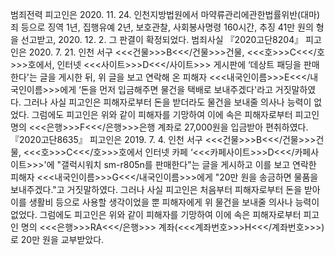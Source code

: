 범죄전력
피고인은 2020. 11. 24. 인천지방법원에서 마약류관리에관한법률위반(대마)죄 등으로 징역 1년, 집행유예 2년, 보호관찰, 사회봉사명령 160시간, 추징 41만 원의 형을 선고받고, 2020. 12. 2. 그 판결이 확정되었다.
범죄사실
『2020고단8204』
피고인은 2020. 7. 21. 인천 서구 <<<건물>>>B<<</건물>>>건물, <<<호>>>C<<</호>>>호에서, 인터넷 <<<사이트>>>D<<</사이트>>> 게시판에 ‘데상트 패딩을 판매한다'는 글을 게시한 뒤, 위 글을 보고 연락해 온 피해자 <<<내국인이름>>>E<<</내국인이름>>>에게 ‘돈을 먼저 입금해주면 물건을 택배로 보내주겠다'라고 거짓말하였다. 그러나 사실 피고인은 피해자로부터 돈을 받더라도 물건을 보내줄 의사나 능력이 없었다. 그럼에도 피고인은 위와 같이 피해자를 기망하여 이에 속은 피해자로부터 피고인 명의 <<<은행>>>F<<</은행>>>은행 계좌로 27,000원을 입금받아 편취하였다.
『2020고단8635』
피고인은 2019. 7. 4. 인천 서구 <<<건물>>>B<<</건물>>>건물, <<<호>>>C<<</호>>>호에서 인터넷 카페 ‘<<<카페사이트>>>D<<</카페사이트>>>'에 "갤럭시워치 sm-r805n를 판매한다"는 글을 게시하고 이를 보고 연락한 피해자 <<<내국인이름>>>G<<</내국인이름>>>에게 "20만 원을 송금하면 물품을 보내주겠다."고 거짓말하였다. 그러나 사실 피고인은 처음부터 피해자로부터 돈을 받아 이를 생활비 등으로 사용할 생각이었을 뿐 피해자에게 위 물건을 보내줄 의사나 능력이 없었다. 그럼에도 피고인은 위와 같이 피해자를 기망하여 이에 속은 피해자로부터 피고인 명의 <<<은행>>>RA<<</은행>>> 계좌(<<<계좌번호>>>H<<</계좌번호>>>)로 20만 원을 교부받았다.